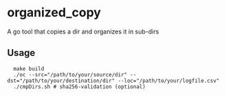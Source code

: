 # organized_copy
A go tool that copies a dir and organizes it in sub-dirs

## Usage
```shell 
  make build
  ./oc --src="/path/to/your/source/dir" --dst="/path/to/your/destination/dir" --loc="/path/to/your/logfile.csv"
  ./cmpDirs.sh # sha256-validation (optional)
```